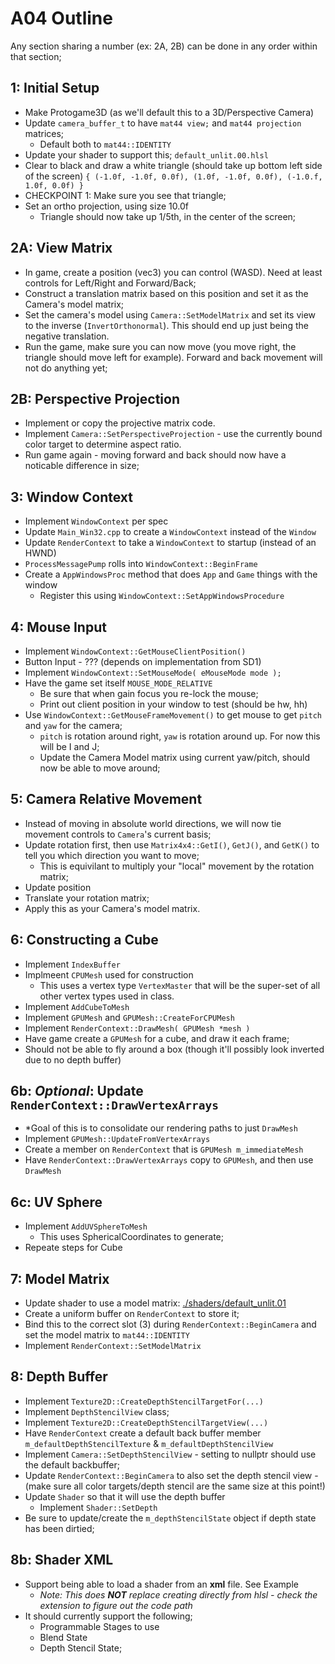 A04 Outline
======

Any section sharing a number (ex: 2A, 2B) can be done in any order within that section; 

## 1: Initial Setup
- Make Protogame3D (as we'll default this to a 3D/Perspective Camera)
- Update `camera_buffer_t` to have `mat44 view;` and `mat44 projection` matrices; 
  - Default both to `mat44::IDENTITY`
- Update your shader to support this;  `default_unlit.00.hlsl`
- Clear to black and draw a white triangle (should take up bottom left side of the screen)
   `{ (-1.0f, -1.0f, 0.0f), (1.0f, -1.0f, 0.0f), (-1.0.f, 1.0f, 0.0f) }`
- CHECKPOINT 1:  Make sure you see that triangle; 
- Set an ortho projection, using size 10.0f
  - Triangle should now take up 1/5th, in the center of the screen; 


## 2A: View Matrix
- In game, create a position (vec3) you can control (WASD).  Need at least controls for Left/Right and Forward/Back; 
- Construct a translation matrix based on this position and set it as the Camera's model matrix;  
- Set the camera's model using `Camera::SetModelMatrix` and set its view to the inverse (`InvertOrthonormal`).  This should end up just being the negative translation. 
- Run the game, make sure you can now move (you move right, the triangle should move left for example).  Forward and back movement will not do anything yet; 


## 2B: Perspective Projection
- Implement or copy the projective matrix code.
- Implement `Camera::SetPerspectiveProjection` - use the currently bound color target to determine aspect ratio. 
- Run game again - moving forward and back should now have a noticable difference in size; 


## 3: Window Context
- Implement `WindowContext` per spec
- Update `Main_Win32.cpp` to create a `WindowContext` instead of the `Window`
- Update `RenderContext` to take a `WindowContext` to startup (instead of an HWND)
- `ProcessMessagePump` rolls into `WindowContext::BeginFrame`
- Create a `AppWindowsProc` method that does `App` and `Game` things with the window
  - Register this using `WindowContext::SetAppWindowsProcedure`


## 4: Mouse Input
- Implement `WindowContext::GetMouseClientPosition()`
- Button Input - ???  (depends on implementation from SD1)
- Implement `WindowContext::SetMouseMode( eMouseMode mode );`
- Have the game set itself `MOUSE_MODE_RELATIVE`
  - Be sure that when gain focus you re-lock the mouse; 
  - Print out client position in your window to test (should be hw, hh)
- Use `WindowContext::GetMouseFrameMovement()` to get mouse to get `pitch` and `yaw` for the camera;
  - `pitch` is rotation around right, `yaw` is rotation around up.  For now this will be I and J; 
  - Update the Camera Model matrix using current yaw/pitch, should now be able to move around; 


## 5: Camera Relative Movement
- Instead of moving in absolute world directions, we will now tie movement controls to `Camera`'s current 
  basis; 
- Update rotation first, then use `Matrix4x4::GetI()`, `GetJ()`, and `GetK()` to tell you which direction you want to move;
  - This is equivilant to multiply your "local" movement by the rotation matrix; 
- Update position
- Translate your rotation matrix;
- Apply this as your Camera's model matrix. 


## 6: Constructing a Cube
- Implement `IndexBuffer`
- Implmeent `CPUMesh` used for construction
  - This uses a vertex type `VertexMaster` that will be the super-set of all other vertex types used in class.
- Implement `AddCubeToMesh`
- Implement `GPUMesh` and `GPUMesh::CreateForCPUMesh`
- Implement `RenderContext::DrawMesh( GPUMesh *mesh )`
- Have game create a `GPUMesh` for a cube, and draw it each frame; 
- Should not be able to fly around a box (though it'll possibly look inverted due to no depth buffer)

## 6b: *Optional*:  Update `RenderContext::DrawVertexArrays`
- *Goal of this is to consolidate our rendering paths to just `DrawMesh`
- Implement `GPUMesh::UpdateFromVertexArrays` 
- Create a member on `RenderContext` that is `GPUMesh m_immediateMesh`
- Have `RenderContext::DrawVertexArrays` copy to `GPUMesh`, and then use `DrawMesh`  

## 6c: UV Sphere
- Implement `AddUVSphereToMesh`
  - This uses SphericalCoordinates to generate; 
- Repeate steps for Cube

## 7: Model Matrix
- Update shader to use a model matrix:  [./shaders/default_unlit.01](./shaders/default_unlit.01)
- Create a uniform buffer on `RenderContext` to store it; 
- Bind this to the correct slot (3) during `RenderContext::BeginCamera` and set the model matrix to `mat44::IDENTITY`
- Implement `RenderContext::SetModelMatrix`

## 8: Depth Buffer
- Implement `Texture2D::CreateDepthStencilTargetFor(...)`
- Implement `DepthStencilView` class; 
- Implement `Texture2D::CreateDepthStencilTargetView(...)`
- Have `RenderContext` create a default back buffer member `m_defaultDepthStencilTexture` & `m_defaultDepthStencilView`
- Implement `Camera::SetDepthStencilView` - setting to nullptr should use the default backbuffer;
- Update `RenderContext::BeginCamera` to also set the depth stencil view - (make sure all color targets/depth stencil are the same size at this point!)
- Update `Shader` so that it will use the depth buffer
  - Implement `Shader::SetDepth`
- Be sure to update/create the `m_depthStencilState` object if depth state has been dirtied; 

## 8b: Shader XML
- Support being able to load a shader from an **xml** file. See Example
  - *Note: This does **NOT** replace creating directly from hlsl - check the extension to figure out the code path*
- It should currently support the following; 
  - Programmable Stages to use
  - Blend State
  - Depth Stencil State; 





  